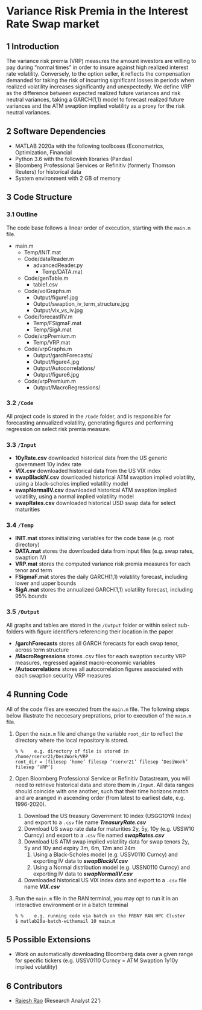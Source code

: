 # Variance Risk Premia in the Interest Rate Swap market 

## 1	Introduction
The variance risk premia (VRP) measures the amount investors are willing to pay during “normal times” in order to insure against high realized interest rate volatility. Conversely, to the option seller, it reflects the compensation demanded for taking the risk of incurring significant losses in periods when realized volatility increases significantly and unexpectedly. We define VRP as the difference between expected realized future variances and risk neutral variances, taking a GARCH(1,1) model to forecast realized future variances and the ATM swaption implied volatility as a proxy for the risk neutral variances. 

## 2	Software Dependencies
*	MATLAB 2020a with the following toolboxes (Econometrics, Optimization, Financial
* Python 3.6 with the followinh libraries (Pandas)
*	Bloomberg Professional Services or Refinitiv (formerly Thomson Reuters) for historical data
*	System environment with 2 GB of memory

## 3	Code Structure
### 3.1 	Outline
The code base follows a linear order of execution, starting with the `main.m` file. 

- main.m
  - Temp/INIT.mat
  - Code/dataReader.m
    - advancedReader.py
      - Temp/DATA.mat 
  - Code/genTable.m
    - table1.csv
  - Code/volGraphs.m 	 
    - Output/figure1.jpg
    - Output/swaption_iv_term_structure.jpg
    - Output/vix_vs_iv.jpg
  - Code/forecastRV.m
    - Temp/FSigmaF.mat	
    - Temp/SigA.mat
  - Code/vrpPremium.m
    - Temp/VRP.mat
  - Code/vrpGraphs.m	
    - Output/garchForecasts/
    - Output/figure4.jpg
    - Output/Autocorrelations/
    - Output/figure6.jpg
  - Code/vrpPremium.m
    - Output/MacroRegressions/

### 3.2 	`/Code`
All project code is stored in the `/Code` folder, and is responsible for forecasting annualized volatility, generating figures and performing regression on select risk premia measure.

### 3.3 	`/Input`

- **10yRate.csv** downloaded historical data from the US generic government 10y index rate
- **VIX.csv** downloaded historical data from the US VIX index
- **swapBlackIV.csv** downloaded historical ATM swaption implied volatility, using a black-scholes implied volatility model  
- **swapNormalIV.csv** downloaded historical ATM swaption implied volatility, using a normal implied volatility model
- **swapRates.csv** downloaded historical USD swap data for select maturities 

### 3.4 	`/Temp`

- **INIT.mat** stores initializing variables for the code base (e.g. root directory)
- **DATA.mat** stores the downloaded data from input files (e.g. swap rates, swaption IV)
- **VRP.mat** stores the computed variance risk premia measures for each tenor and term
- **FSigmaF.mat** stores the daily GARCH(1,1) volatility forecast, including lower and upper bounds 
- **SigA.mat** stores the annualized GARCH(1,1) volatility forecast, including 95% bounds

### 3.5 	`/Output`
All graphs and tables are stored in the `/Output` folder or within select sub-folders with figure identifiers referencing their location in the paper 
- **/garchForecasts** stores all GARCH forecasts for each swap tenor, across term structure
- **/MacroRegressions** stores .csv files for each swaption security VRP measures, regressed against macro-economic variables
- **/Autocorrelations** stores all autocorrelation figures associated with each swaption security VRP measures

## 4	Running Code
All of the code files are executed from the `main.m` file. The following steps below illustrate the neccesary preprations, prior to execution of the `main.m` file.

1.	Open the `main.m` file and change the variable `root_dir` to reflect the directory where the local repository is stored. 

    ```
    % %    e.g. directory of file is stored in /home/rcerxr21/DesiWork/VRP
    root_dir = [filesep ‘home’ filesep ‘rcerxr21’ filesep ‘DesiWork’ filesep ‘VRP’] 
    ```
2.	Open Bloomberg Professional Service or Refinitiv Datastream, you will need to retrieve historical data and store them in `/Input`. All data ranges should coincide with one another, such that their time horizons match and are aranged in ascending order (from latest to earliest date, e.g. 1996-2020). 
    1. Download the US treasury Government 10 index (USGG10YR Index) and export to a `.csv` file name _**TreasuryRate.csv**_ 
    2. Download US swap rate data for maturities 2y, 5y, 10y (e.g. USSW10 Curncy) and export to a `.csv` file named _**swapRates.csv**_   
    3. Download US ATM swap implied volatility data for swap tenors 2y, 5y and 10y and expiry 3m, 6m, 12m and 24m 
        1. Using a Black-Scholes model (e.g. USSV0110 Curncy) and exporting IV data to _**swapBlackIV.csv**_
        2. Using a Normal distribution model (e.g. USSN0110 Curncy) and exporting IV data to _**swapNormalIV.csv**_
    4. Downloaded historical US VIX index data and export to a `.csv` file name _**VIX.csv**_
3.	Run the `main.m` file in the RAN terminal, you may opt to run it in an interactive environment or in a batch terminal 

    ```
    % %    e.g. running code via batch on the FRBNY RAN HPC Cluster
    $ matlab20a-batch-withemail 10 main.m 
    ```
## 5	Possible Extensions
* Work on automatically downloading Bloomberg data over a given range for specific tickers (e.g. USSV0110 Curncy = ATM Swaption 1y10y implied volatility)  

## 6	Contributors
* [Rajesh Rao](https://github.com/Raj9898) (Research Analyst 22’)

